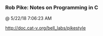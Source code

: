 ﻿

### Rob Pike: Notes on Programming in C
@ 5/22/18 7:06:23 AM

http://doc.cat-v.org/bell_labs/pikestyle


